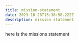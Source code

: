 ```yaml
---
title: mission-statement
date: 2023-10-26T15:38:58.222Z
description: mission statement
---
```

here is the missions statement